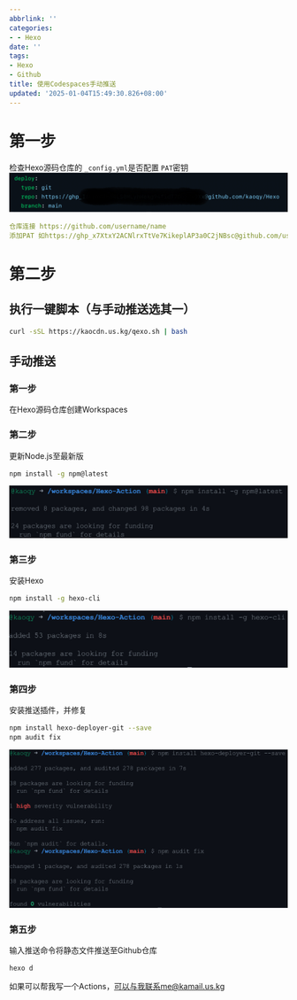 ```yaml
---
abbrlink: ''
categories:
- - Hexo
date: ''
tags:
- Hexo
- Github
title: 使用Codespaces手动推送
updated: '2025-01-04T15:49:30.826+08:00'
---
```

# 第一步

检查Hexo源码仓库的 `_config.yml`是否配置 `PAT`密钥 ![](https://raw.githubusercontent.com/kaoqy/Image/refs/heads/main/25/1/IMG_5019.jpeg)

```yaml
仓库连接 https://github.com/username/name
添加PAT 如https://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@github.com/username/name
```

# 第二步

## 执行一键脚本（与手动推送选其一）

```bash
curl -sSL https://kaocdn.us.kg/qexo.sh | bash
```

## 手动推送

### 第一步

在Hexo源码仓库创建Workspaces

### 第二步

更新Node.js至最新版

```bash
npm install -g npm@latest
```

![](https://raw.githubusercontent.com/kaoqy/Image/refs/heads/main/25/1/IMG_5020.jpeg)

### 第三步

安装Hexo

```bash
npm install -g hexo-cli
```

![](https://raw.githubusercontent.com/kaoqy/Image/refs/heads/main/25/1/IMG_5022.jpeg)

### 第四步

安装推送插件，并修复

```bash
npm install hexo-deployer-git --save
npm audit fix
```

![](https://raw.githubusercontent.com/kaoqy/Image/refs/heads/main/25/1/IMG_5023.jpeg)

### 第五步

输入推送命令将静态文件推送至Github仓库

```bash
hexo d
```

如果可以帮我写一个Actions，可以与我联系me@kamail.us.kg
